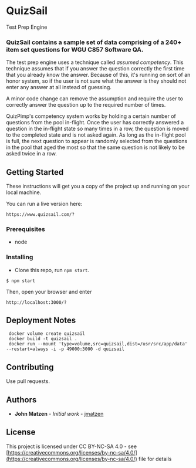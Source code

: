 # QuizSail

Test Prep Engine

### QuizSail contains a sample set of data comprising of a 240+ item set questions for WGU C857 Software QA.

The test prep engine uses a technique called *assumed competency*.  This technique assumes that if you answer the question correctly the first time that you already know the answer. Because of this, it's running on sort of an honor system, so if the user is not sure what the answer is they should not enter any answer at all instead of guessing.

A minor code change can remove the assumption and require the user to correctly answer the question up to the required number of times.

QuizPimp's competency system works by holding a certain number of questions from the pool in-flight.  Once the user has correctly answered a question in the in-flight state so many times in a row, the question is moved to the completed state and is not asked again.  As long as the in-flight pool is full, the next question to appear is randomly selected from the questions in the pool that aged the most so that the same question is not likely to be asked twice in a row.

## Getting Started

These instructions will get you a copy of the project up and running on your local machine.

You can run a live version here:
```
https://www.quizsail.com/?
```

### Prerequisites

* node


### Installing

* Clone this repo, run ```npm start```.

```
$ npm start
```

Then, open your browser and enter
```
http://localhost:3000/?
```

## Deployment Notes

```
 docker volume create quizsail
 docker build -t quizsail .
 docker run --mount 'type=volume,src=quizsail,dist=/usr/src/app/data' --restart=always -i -p 49000:3000 -d quizsail
```

## Contributing

Use pull requests.


## Authors

* **John Matzen** - *Initial work* - [jmatzen](https://github.com/jmatzen)


## License

This project is licensed under CC BY-NC-SA 4.0 - see  [https://creativecommons.org/licenses/by-nc-sa/4.0/](https://creativecommons.org/licenses/by-nc-sa/4.0/) file for details
